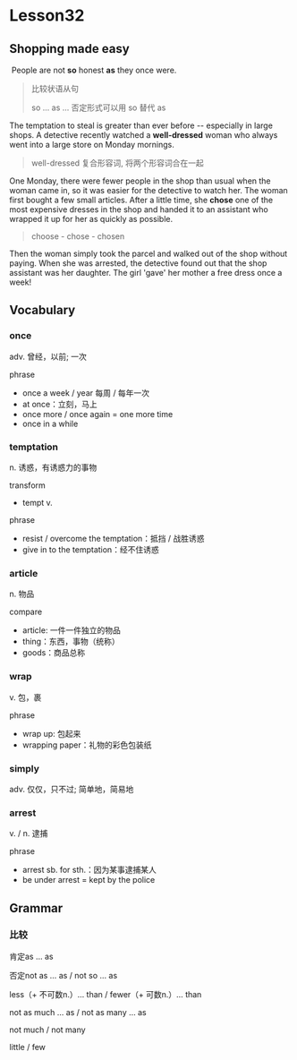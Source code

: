 # Lesson32

## Shopping made easy

​	People are not **so** honest **as** they once were. 

> 比较状语从句
>
> so ... as ... 否定形式可以用 so 替代 as

The temptation to steal is greater than ever before -- especially in large shops. A detective recently watched a **well-dressed** woman who always went into a large store on Monday mornings. 

> well-dressed 复合形容词, 将两个形容词合在一起

One Monday, there were fewer people in the shop than usual when the woman came in, so it was easier for the detective to watch her. The woman first bought a few small articles. After a little time, she **chose** one of the most expensive dresses in the shop and handed it to an assistant who wrapped it up for her as quickly as possible. 

> choose - chose - chosen

Then the woman simply took the parcel and walked out of the shop without paying. When she was arrested, the detective found out that the shop assistant was her daughter. The girl 'gave' her mother a free dress once a week!

## Vocabulary

### once

adv. 曾经，以前; 一次

phrase

* once a week / year 每周 / 每年一次
* at once：立刻，马上
* once more / once again = one more time
* once in a while

### temptation

n. 诱惑，有诱惑力的事物

transform

* tempt v.

phrase

* resist / overcome the temptation：抵挡 / 战胜诱惑
* give in to the temptation：经不住诱惑

### article

n. 物品

compare

* article: 一件一件独立的物品
* thing：东西，事物（统称）
* goods：商品总称

### wrap

v. 包，裹

phrase

* wrap up: 包起来
* wrapping paper：礼物的彩色包装纸

### simply

adv. 仅仅，只不过; 简单地，简易地

### arrest

v. / n. 逮捕

phrase

* arrest sb. for sth.：因为某事逮捕某人
* be under arrest = kept by the police

## Grammar

### 比较

肯定as … as

否定not as … as / not so … as

less（+ 不可数n.）… than / fewer（+ 可数n.）… than

not as much … as / not as many … as

not much / not many

little / few